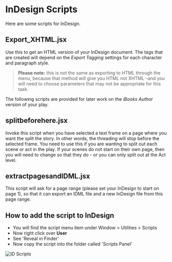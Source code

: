# InDesign Scripts

Here are some scripts for InDesign.

## Export_XHTML.jsx
Use this to get an HTML version of your InDesign document. The tags that are created will depend on the _Export Tagging_ settings for each character and paragraph style.

> **Please note:** this is not the same as exporting to HTML through the menu, because that method will give you HTML not XHTML –and you will need to choose parameters that may not be appropriate for this task.

The following scripts are provided for later work on the _iBooks Author_ version of your play.

## splitbeforehere.jsx
Invoke this script when you have selected a text frame on a page where you want the split the story. In other words, the threading will stop before the selected frame. You need to use this if you are wanting to split out each scene or act in the play. If your scenes do not start on their own page, then you will need to change so that they do - or you can only split out at the Act level.

## extractpagesandIDML.jsx
This script will ask for a page range (please set your InDesign to start on page 1), so that it can export an IDML file and a new InDesign file from this page range.

## How to add the script to InDesign

- You will find the script menu item under Window > Utilities > Scripts
- Now right click over **User**
- See 'Reveal in Finder'
- Now copy the script into the folder called 'Scripts Panel'

![ID Scripts](https://cloud.githubusercontent.com/assets/619455/16456093/94c3785a-3e0e-11e6-8649-18b8d280c584.png)
